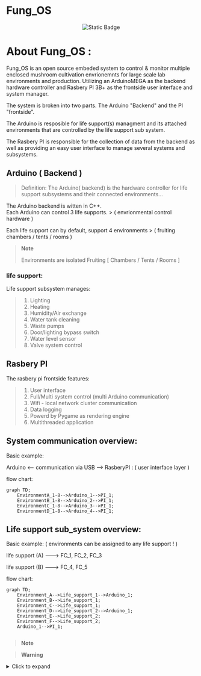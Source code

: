 # Fung_OS
<p align="center">
<img alt="Static Badge" src="https://img.shields.io/badge/Buy_me_a_coffee-%5E__%5E-blue?link=https%3A%2F%2Fwww.buymeacoffee.com%2FStevenII">
</p>

# About Fung_OS :  

Fung_OS is an open source embeded system to control & monitor multiple enclosed mushroom cultivation envrionemnts for large scale lab environments and production. 
Utilizing an ArduinoMEGA as the backend hardware controller and Rasbery PI 3B+ as the frontside user interface and system manager. 

The system is broken into two parts. The Arduino "Backend" and the PI "frontside". 

The Arduino is resposible for life support(s) managment and its attached environments that are controlled by the life support sub system. 

The Rasbery PI is responsible for the collection of data from the backend as well as providing an easy user interface to manage several systems and subsystems. 


## Arduino ( Backend )

> Definition: The Arduino( backend) is the hardware controller for life support subsystems and their connected environments...

The Arduino backend is witten in C++.  
Each Arduino can control 3 life supports.                  > ( envrionmental control hardware )
                                                          
Each life support can by default, support 4 environments   > ( fruiting chambers / tents / rooms )  

> **Note**
> 
> Environments are isolated Fruiting  [ Chambers / Tents / Rooms ] 

### life support:
Life support subsystem manages:

> 1. Lighting 
> 1. Heating 
> 1. Humidity/Air exchange
> 1. Water tank cleaning 
> 1. Waste pumps
> 1. Door/lighting bypass switch
> 1. Water level sensor
> 1. Valve system control 
    
  
## Rasbery PI

The rasbery pi frontside features:

> 1. User interface  
> 1. Full/Multi system control (multi Arduino communication)
> 1. Wifi - local network cluster communication
> 1. Data logging
> 1. Powerd by Pygame as rendering engine  
> 1. Multithreaded application 


## System communication overview:

Basic example:

Arduino   <-- communication via USB -->  RasberyPI : ( user interface layer ) 

flow chart:
```mermaid
graph TD;
    EnvironmentA_1-8-->Arduino_1-->PI_1;
    EnvironmentB_1-8-->Arduino_2-->PI_1;
    EnvironmentC_1-8-->Arduino_3-->PI_1;
    EnvironmentD_1-8-->Arduino_4-->PI_1;
```


## Life support sub_system overview:

Basic example: ( environments can be assigned to any life support ! )

life support (A) ---> FC_1, FC_2, FC_3

life support (B) ---> FC_4, FC_5

flow chart:
```mermaid
graph TD;
    Environment_A-->Life_support_1-->Arduino_1;
    Environment_B-->Life_support_1;
    Environment_C-->Life_support_1;
    Environment_D-->Life_support_2-->Arduino_1;
    Environment_E-->Life_support_2;
    Environment_F-->Life_support_2;
    Arduino_1-->PI_1;
  
```



> **Note**

> **Warning**


<details>
<summary> Click to expand </summary>
  
1. hidden a
2. hidden b

</details>

